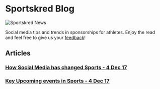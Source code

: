 # Sportskred Blog

![Sportskred News](/blog/header.jpg)

Social media tips and trends in sponsorships for athletes.
Enjoy the read and feel free to give us your [feedback][9a290407]!

  [9a290407]: mailto:team@sportskred.com "Feedback"

## Articles

### [How Social Media has changed Sports - 4 Dec 17](social_media_changed_sports_dec17)

### [Key Upcoming events in Sports - 4 Dec 17](upcoming_events_dec17)
